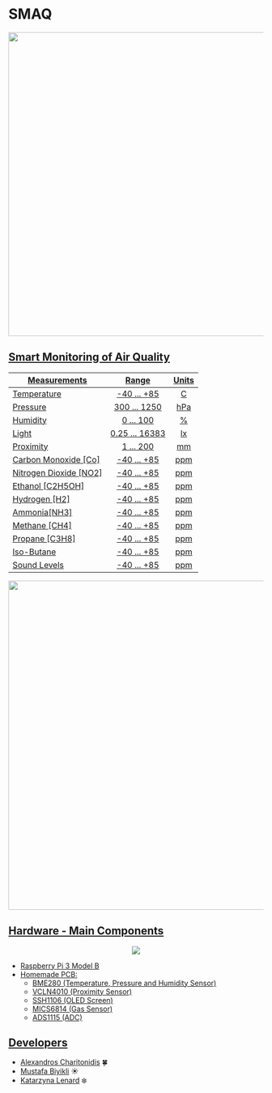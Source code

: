 # SMAQ

<p align="center">
<a href="https://www.youtube.com/channel/UCAZxVj2a3wnd6SI2-zsWK3Q"><img src="https://github.com/MustafaBiyikli/SMAQ/blob/master/Resources/IntroGIF.gif" width="600">
</p>
    
## Smart Monitoring of Air Quality
| Measurements       | Range         | Units  |
|------------------- |:-------------:|:------:|
| Temperature| -40 ... +85| C|
| Pressure| 300 ... 1250| hPa|
| Humidity| 0 ... 100| %|
| Light| 0.25 ... 16383| lx|
| Proximity| 1 ... 200| mm|
| Carbon Monoxide [Co]| -40 ... +85| ppm|
| Nitrogen Dioxide [NO2]| -40 ... +85| ppm|
| Ethanol [C2H5OH]| -40 ... +85| ppm|
| Hydrogen [H2]| -40 ... +85| ppm|
| Ammonia[NH3]| -40 ... +85| ppm|
| Methane [CH4]| -40 ... +85| ppm|
| Propane [C3H8]| -40 ... +85| ppm|
| Iso-Butane| -40 ... +85| ppm|
| Sound Levels| -40 ... +85| ppm|

<p align="center">
<img src="https://github.com/MustafaBiyikli/SMAQ/blob/master/Resources/StraightGIF.gif" width="650">
</p>

## Hardware - Main Components

<p align="center">
<img src="https://github.com/MustafaBiyikli/SMAQ/blob/master/Resources/BoxMockupGITHUB.png" >
</p>

-   Raspberry Pi 3 Model B
-   Homemade PCB:
    -   BME280 (Temperature, Pressure and Humidity Sensor)
    -   VCLN4010 (Proximity Sensor)
    -   SSH1106 (OLED Screen)
    -   MICS6814 (Gas Sensor)
    -   ADS1115 (ADC)

## Developers

-   [Alexandros Charitonidis](https://github.com/Alexandros-Charitonidis) :four_leaf_clover:
-   [Mustafa Biyikli](https://github.com/MustafaBiyikli) :sunny:
-   [Katarzyna Lenard](https://github.com/KasiaLenard) :snowflake:
